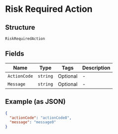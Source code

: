 
# Risk Required Action

## Structure

`RiskRequiredAction`

## Fields

| Name | Type | Tags | Description |
|  --- | --- | --- | --- |
| `ActionCode` | `string` | Optional | - |
| `Message` | `string` | Optional | - |

## Example (as JSON)

```json
{
  "actionCode": "actionCode8",
  "message": "message0"
}
```

